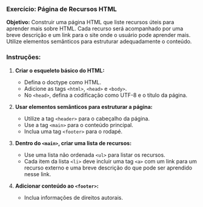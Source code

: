 ### Exercício: Página de Recursos HTML

**Objetivo:** Construir uma página HTML que liste recursos úteis para aprender mais sobre HTML. Cada recurso será acompanhado por uma breve descrição e um link para o site onde o usuário pode aprender mais. Utilize elementos semânticos para estruturar adequadamente o conteúdo.

### Instruções:

1. **Criar o esqueleto básico do HTML:**
    
    - Defina o doctype como HTML.
    - Adicione as tags `<html>`, `<head>` e `<body>`.
    - No `<head>`, defina a codificação como UTF-8 e o título da página.
      
2. **Usar elementos semânticos para estruturar a página:**
    
    - Utilize a tag `<header>` para o cabeçalho da página.
    - Use a tag `<main>` para o conteúdo principal.
    - Inclua uma tag `<footer>` para o rodapé.
      
3. **Dentro do `<main>`, criar uma lista de recursos:**
    
    - Use uma lista não ordenada `<ul>` para listar os recursos.
    - Cada item da lista `<li>` deve incluir uma tag `<a>` com um link para um recurso externo e uma breve descrição do que pode ser aprendido nesse link.
    
1. **Adicionar conteúdo ao `<footer>`:**
    
    - Inclua informações de direitos autorais.